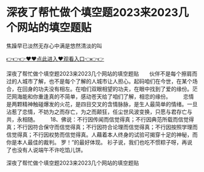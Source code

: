 # 深夜了帮忙做个填空题2023来2023几个网站的填空题贴
焦躁早已淡然无存心中满是悠然清淡的叫

<a href="https://github.com/zchuit/pxmid/issues/2">👉👉👉♥♥点此进入♥观看入口👈👉👉</a>

深夜了帮忙做个填空题2023来2023几个网站的填空题贴　　伙伴不是每个擦肩而过的人城市了解，也不是每个了解的人城市让人担心。起码咱们在今世，在某个场合，在回身的功夫没有相左。在咱们双眼相望的功夫，在眼中找到了爱的缘份。茫茫网海能和你重逢真的不简单，感动苍天给了咱们了解，相恋的缘份。
　　恋情是两颗精神触碰爆发的火花，是四目交叉的含情脉脉，是生人最简单的情绪。一旦沾惹了恋情，不妨为之而存亡，为之而颠狂，任尘世风波变换，只愿与君存亡与共，永相随。
　　18、佛说：不行因传闻而信觉得真；不行因典范所载而信觉得真；不行因符合保守而信觉得真；不行因符合论理而信觉得真；不行因按照学理而信觉得真；不行因权势而信觉得真。人藉着本人终身的试验可揭穿十足的神秘，而你是本人最佳的裁判。
罗！”的最好体现。
衫子说，我们也吃不惯粽子呀，再说了也没有人说端午不许吃馅儿饼。

深夜了帮忙做个填空题2023来2023几个网站的填空题贴
